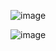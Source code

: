 ![image](https://github.com/ArtVysh/Reporting_Allure/assets/143278777/c52bbcbc-32e1-472f-bb63-bc0a64b150b5)

![image](https://github.com/ArtVysh/Reporting_Allure/assets/143278777/52c48234-abbc-4bf3-8e32-384f63066d11)
